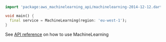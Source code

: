 ```dart
import 'package:aws_machinelearning_api/machinelearning-2014-12-12.dart';

void main() {
  final service = MachineLearning(region: 'eu-west-1');
}
```

See [API reference](https://pub.dev/documentation/aws_machinelearning_api/latest/machinelearning-2014-12-12/MachineLearning-class.html) on how to use MachineLearning
